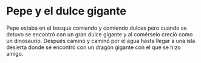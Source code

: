# Pepe y el dulce gigante

Pepe estaba en el bosque corriendo y comiendo dulces pero cuando se
detuvo se encontró con un gran dulce gigante y al comérselo creció
como un dinosaurio. Después caminó y caminó por el agua hasta llegar
a una isla desierta donde se encontró con un dragón gigante con el
que se hizo amigo.
